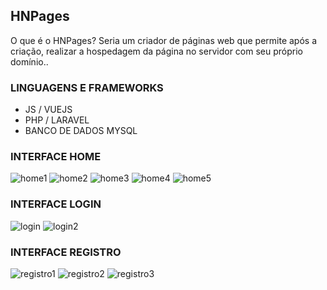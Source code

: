 ## HNPages
O que é o HNPages? Seria um criador de páginas web que permite após a criação, realizar a hospedagem da página no servidor com seu próprio domínio..

### LINGUAGENS E FRAMEWORKS
- JS / VUEJS
- PHP / LARAVEL
-  BANCO DE DADOS MYSQL


### INTERFACE HOME
![home1](confidencialg14/public/prints-template/home1.png)
![home2](confidencialg14/public/prints-template/home2.png)
![home3](confidencialg14/public/prints-template/home-menu1.png)
![home4](confidencialg14/public/prints-template/home-menu2.png)
![home5](confidencialg14/public/prints-template/home-menu3.png)

### INTERFACE LOGIN
![login](confidencialg14/public/prints-template/login-user.png)
![login2](confidencialg14/public/prints-template/login-user2.png)

### INTERFACE REGISTRO

![registro1](confidencialg14/public/prints-template/user-register.png)
![registro2](confidencialg14/public/prints-template/user-register2.png)
![registro3](confidencialg14/public/prints-template/user-register3.png)
